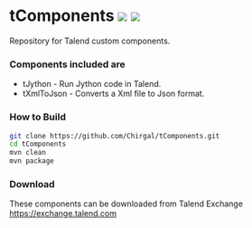 # tComponents [![](https://img.shields.io/packagist/l/doctrine/orm.svg)](https://github.com/Chirgal/tComponents/blob/master/LICENSE) [![](https://img.shields.io/badge/author-Chirgal%20Hansdah-ff69b4.svg)](https://github.com/Chirgal)
Repository for Talend custom components.

### Components included are
* tJython - Run Jython code in Talend.
* tXmlToJson - Converts a Xml file to Json format.

### How to Build
```bash
git clone https://github.com/Chirgal/tComponents.git
cd tComponents
mvn clean
mvn package
```
### Download
These components can be downloaded from Talend Exchange https://exchange.talend.com
